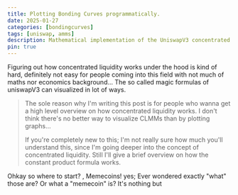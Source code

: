 ```yaml
---
title: Plotting Bonding Curves programmatically.
date: 2025-01-27
categories: [bondingcurves]
tags: [uniswap, amms]
description: Mathematical implementation of the UniswapV3 concentrated liquidity AMM.
pin: true
---
```


Figuring out how concentrated liquidity works under the hood is kind of hard, definitely not easy for people coming into this field with not much of maths nor economics background... The so called magic formulas of uniswapV3 can visualized in lot of ways.

> The sole reason why I'm writing this post is for people who wanna get a high level overview on how concentrated liquidity works. I don't think there's no better way to visualize CLMMs than by plotting graphs...
> 
> If you're completely new to this; I'm not really sure how much you'll understand this, since I'm going deeper into the concept of concentrated liquidity. Still I'll give a brief overview on how the constant product formula works.

Ohkay so where to start? , Memecoins! yes; Ever wondered exactly "what" those are? Or what a "memecoin" is? It's nothing but 
